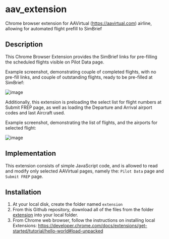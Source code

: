 # aav_extension
Chrome browser extension for AAVirtual (https://aavirtual.com) airline, allowing for automated flight prefill to SimBrief

## Description
This Chrome Browser Extension provides the SimBrief links for pre-filling the scheduled flights visible on Pilot Data page.

Example screenshot, demonstrating couple of completed flights, with no pre-fill links, and couple of outstanding flights, ready to be pre-filled at SimBrief:

![image](https://github.com/user-attachments/assets/295b72c8-5f40-4e26-b113-ab92b294d16b)

Additionally, this extension is preloading the select list for flight numbers at Submit FREP page, as well as loading the Departure and Arrival airport codes and last Aircraft used.

Example screenshot, demonstrating the list of flights, and the airports for selected flight:

![image](https://github.com/user-attachments/assets/6a13bf7c-62a1-4375-9892-ab44cfdce434)

## Implementation
This extension consists of simple JavaScript code, and is allowed to read and modify only selected AAVirtual pages, namely the: `Pilot Data` page and `Submit FREP` page.



## Installation
1. At your local disk, create the folder named `extension`
2. From this Github repository, download all of the files from the folder [extension](./extension) into your local folder.
3. From Chrome web browser, follow the instructions on installing local Extensions: https://developer.chrome.com/docs/extensions/get-started/tutorial/hello-world#load-unpacked
